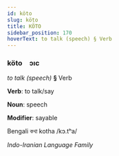 ```yaml
---
id: köto
slug: köto
title: KÖTO
sidebar_position: 170
hoverText: to talk (speech) § Verb
---
```


### köto&emsp;<span kind="abugida">ɔıc</span>

*to talk (speech)* **§** Verb

**Verb**: to talk/say

**Noun**: speech

**Modifier**: sayable

Bengali কথা kotha /kɔ.tʰa/

*Indo-Iranian Language Family*